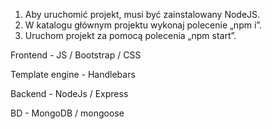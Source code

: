 1) Aby uruchomić projekt, musi być zainstalowany NodeJS.
2) W katalogu głównym projektu wykonaj polecenie „npm i”.
3) Uruchom projekt za pomocą polecenia „npm start”.


Frontend - JS / Bootstrap / CSS

Template engine - Handlebars

Backend - NodeJs / Express

BD - MongoDB / mongoose

